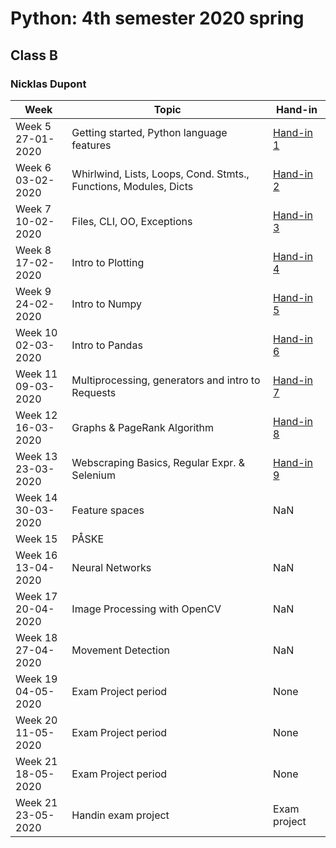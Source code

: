 # Python: 4th semester 2020 spring
## Class B 
### Nicklas Dupont

|Week|Topic|Hand-in|
|--|--|--|
|Week 5<br/>27-01-2020|Getting started, Python language features|[Hand-in 1](https://github.com/TheDanishWonder/dat4sem2020spring-python/tree/master/Assignments/Week%205%20-%20Getting%20started%2C%20Python%20language%20features)|
|Week 6<br/>03-02-2020|Whirlwind, Lists, Loops, Cond. Stmts., Functions, Modules, Dicts|[Hand-in 2](https://github.com/TheDanishWonder/dat4sem2020spring-python/tree/master/Assignments/Week%206%20-%20Whirlwind%2C%20Lists%2C%20Loops%2C%20Cond.%20Stmts.%2C%20Functions%2C%20Modules%2C%20Dicts)|
|Week 7<br/>10-02-2020|Files, CLI, OO, Exceptions|[Hand-in 3](https://github.com/TheDanishWonder/dat4sem2020spring-python/tree/master/Assignments/Week%207%20-%20Files%2C%20CLI%2C%20OO%2C%20Exceptions)|
|Week 8<br/>17-02-2020|Intro to Plotting|[Hand-in 4](https://github.com/TheDanishWonder/dat4sem2020spring-python/tree/master/Assignments/Week%208%20-%20Intro%20to%20Plotting)|
|Week 9<br/>24-02-2020|Intro to Numpy|[Hand-in 5](https://github.com/TheDanishWonder/dat4sem2020spring-python/tree/master/Assignments/Week%209%20-%20%26%2010%20Intro%20to%20Numpy%20and%20Pandas)|
|Week 10<br/>02-03-2020|Intro to Pandas|[Hand-in 6](https://github.com/TheDanishWonder/dat4sem2020spring-python/tree/master/Assignments/Week%209%20-%20%26%2010%20Intro%20to%20Numpy%20and%20Pandas)|
|Week 11<br/>09-03-2020|Multiprocessing, generators and intro to Requests|[Hand-in 7](https://github.com/TheDanishWonder/dat4sem2020spring-python/tree/master/Assignments/Week%2011%20-%20Multiprocessing%2C%20generators%20and%20intro%20to%20Requests)|
|Week 12<br/>16-03-2020|Graphs & PageRank Algorithm|[Hand-in 8](https://github.com/TheDanishWonder/dat4sem2020spring-python/tree/master/Assignments/Week%208)|
|Week 13<br/>23-03-2020|Webscraping Basics, Regular Expr. & Selenium|[Hand-in 9](https://github.com/TheDanishWonder/dat4sem2020spring-python/tree/master/Assignments/Week%2013%20-%20Webscraping%20Basics%2C%20Regular%20Expr.%20%26%20Selenium)|
|Week 14<br/>30-03-2020|Feature spaces|NaN|
|Week 15<br/>|PÅSKE|
|Week 16<br/>13-04-2020|Neural Networks|NaN|
|Week 17<br/>20-04-2020|Image Processing with OpenCV|NaN|
|Week 18<br/>27-04-2020|Movement Detection|NaN|
|Week 19<br/>04-05-2020|Exam Project period|None|
|Week 20<br/>11-05-2020|Exam Project period|None|
|Week 21<br/>18-05-2020|Exam Project period|None|
|Week 21<br/>23-05-2020|Handin exam project|Exam project|  


